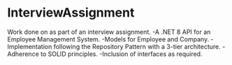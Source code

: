# InterviewAssignment
Work done on as part of an interview assignment.
  -A .NET 8 API for an Employee Management System.
  -Models for Employee and Company.
  -Implementation following the Repository Pattern with a 3-tier architecture.
  -Adherence to SOLID principles.
  -Inclusion of interfaces as required.
